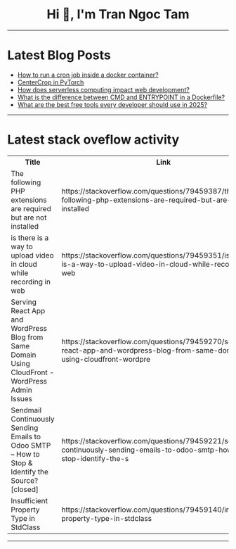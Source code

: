 <h1 align="center">Hi 👋, I'm Tran Ngoc Tam</h1>

---

# Latest Blog Posts 
<!-- BLOG-POST-LIST:START -->
- [How to run a cron job inside a docker container?](https://dev.to/iamrj846/how-to-run-a-cron-job-inside-a-docker-container-170a)
- [CenterCrop in PyTorch](https://dev.to/hyperkai/centercrop-in-pytorch-16he)
- [How does serverless computing impact web development?](https://dev.to/jaykrishna_dogne/how-does-serverless-computing-impact-web-development-4bn6)
- [What is the difference between CMD and ENTRYPOINT in a Dockerfile?](https://dev.to/iamrj846/what-is-the-difference-between-cmd-and-entrypoint-in-a-dockerfile-3fh3)
- [What are the best free tools every developer should use in 2025?](https://dev.to/jaykrishna_dogne/what-are-the-best-free-tools-every-developer-should-use-in-2025-1l4c)
<!-- BLOG-POST-LIST:END -->

---

# Latest stack oveflow activity
<table>
  <tr><th>Title</th><th>Link</th></tr>
  <!-- STACKOVERFLOW:START --><tr><td>The following PHP extensions are required but are not installed</td><td>https://stackoverflow.com/questions/79459387/the-following-php-extensions-are-required-but-are-not-installed</td></tr><tr><td>is there is a way to upload video in cloud while recording in web</td><td>https://stackoverflow.com/questions/79459351/is-there-is-a-way-to-upload-video-in-cloud-while-recording-in-web</td></tr><tr><td>Serving React App and WordPress Blog from Same Domain Using CloudFront - WordPress Admin Issues</td><td>https://stackoverflow.com/questions/79459270/serving-react-app-and-wordpress-blog-from-same-domain-using-cloudfront-wordpre</td></tr><tr><td>Sendmail Continuously Sending Emails to Odoo SMTP – How to Stop &amp; Identify the Source? [closed]</td><td>https://stackoverflow.com/questions/79459221/sendmail-continuously-sending-emails-to-odoo-smtp-how-to-stop-identify-the-s</td></tr><tr><td>Insufficient Property Type in StdClass</td><td>https://stackoverflow.com/questions/79459140/insufficient-property-type-in-stdclass</td></tr><!-- STACKOVERFLOW:END -->
</table>

---


